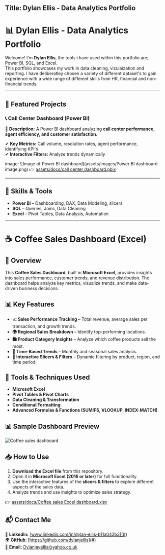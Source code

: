 Title: Dylan Ellis - Data Analytics Portfolio
---

# 📊 Dylan Ellis - Data Analytics Portfolio

Welcome! I'm **Dylan Ellis**, the tools i have used within this portfolio are; Power BI, SQL, and Excel.  
This portfolio showcases my work in data cleaning, vizulaization and reporting. I have deliberatley chosen 
a variety of different dataset's to gain experience with a wide range of different skills from HR, financial and non-financial trends.

---

## 🔹 Featured Projects  

### 📞 Call Center Dashboard (Power BI)  
📌 **Description:** A Power BI dashboard analyzing **call center performance, agent efficiency, and customer satisfaction.**  

✔ **Key Metrics:** Call volume, resolution rates, agent performance, identifying KPI's  
✔ **Interactive Filters:** Analyze trends dynamically 

image: ![Image of Power BI dashboard](assets/images/Power BI dashboard image.png)
👉 [assets/docs/call center dashboard.pbix](#)  

---

## 🚀 Skills & Tools  

- **Power BI** – Dashboarding, DAX, Data Modeling, slicers  
- **SQL** – Queries, Joins, Data Cleaning  
- **Excel** – Pivot Tables, Data Analysis, Automation  

---

# ☕ Coffee Sales Dashboard (Excel)  

## 📌 Overview  
This **Coffee Sales Dashboard**, built in **Microsoft Excel**, provides insights into sales performance, customer trends, and revenue distribution. The dashboard helps analyze key metrics, visualize trends, and make data-driven business decisions.  

## 📊 Key Features  

- **📈 Sales Performance Tracking** – Total revenue, average sales per transaction, and growth trends.  
- **🌍 Regional Sales Breakdown** – Identify top-performing locations.  
- **🛍 Product Category Insights** – Analyze which coffee products sell the most.  
- **📅 Time-Based Trends** – Monthly and seasonal sales analysis.  
- **📌 Interactive Slicers & Filters** – Dynamic filtering by product, region, and time period.  

## 🔧 Tools & Techniques Used  

- **Microsoft Excel**  
- **Pivot Tables & Pivot Charts**  
- **Data Cleaning & Transformation**  
- **Conditional Formatting**  
- **Advanced Formulas & Functions (SUMIFS, VLOOKUP, INDEX-MATCH)**  

## 📊 Sample Dashboard Preview  
![Coffee sales dashboard](assets/images/coffee-dashboard.jpg)  

## 📥 How to Use  
1. **Download the Excel file** from this repository.  
2. Open it in **Microsoft Excel (2016 or later)** for full functionality.  
3. Use the interactive features of the **slicers & filters** to explore different aspects of the sales data.  
4. Analyze trends and use insights to optimize sales strategy.  

👉 [assets/docs/Coffee sales Excel dashboard.xlsx](#)  

## 📬 Contact Me  

📎 **LinkedIn:** [www.linkedin.com/in/dylan-ellis-b11a042b3](#)  
🌍 **GitHub:** [https://github.com/dylanjellis](#)  
📧 **Email:** [Dylanjayellis@yahoo.co.uk](#)  
